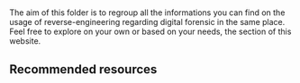 # 
The aim of this folder is to regroup all the informations you can find on the usage of reverse-engineering
regarding digital forensic in the same place. Feel free to explore on your own or based on your needs, the section of this website.  

## Recommended resources